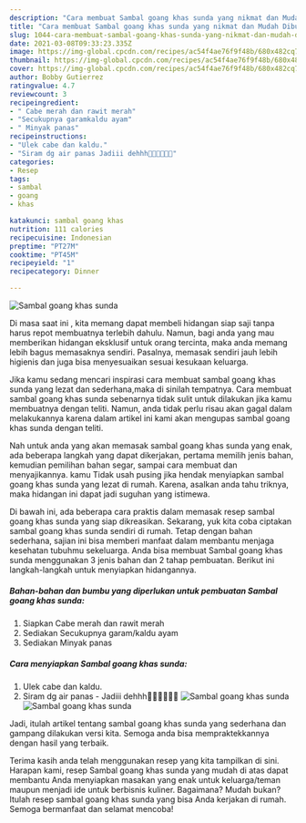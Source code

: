 ```yaml
---
description: "Cara membuat Sambal goang khas sunda yang nikmat dan Mudah Dibuat"
title: "Cara membuat Sambal goang khas sunda yang nikmat dan Mudah Dibuat"
slug: 1044-cara-membuat-sambal-goang-khas-sunda-yang-nikmat-dan-mudah-dibuat
date: 2021-03-08T09:33:23.335Z
image: https://img-global.cpcdn.com/recipes/ac54f4ae76f9f48b/680x482cq70/sambal-goang-khas-sunda-foto-resep-utama.jpg
thumbnail: https://img-global.cpcdn.com/recipes/ac54f4ae76f9f48b/680x482cq70/sambal-goang-khas-sunda-foto-resep-utama.jpg
cover: https://img-global.cpcdn.com/recipes/ac54f4ae76f9f48b/680x482cq70/sambal-goang-khas-sunda-foto-resep-utama.jpg
author: Bobby Gutierrez
ratingvalue: 4.7
reviewcount: 3
recipeingredient:
- " Cabe merah dan rawit merah"
- "Secukupnya garamkaldu ayam"
- " Minyak panas"
recipeinstructions:
- "Ulek cabe dan kaldu."
- "Siram dg air panas Jadiii dehhh🤗😚🤤🤤🤤🤤"
categories:
- Resep
tags:
- sambal
- goang
- khas

katakunci: sambal goang khas 
nutrition: 111 calories
recipecuisine: Indonesian
preptime: "PT27M"
cooktime: "PT45M"
recipeyield: "1"
recipecategory: Dinner

---
```



![Sambal goang khas sunda](https://img-global.cpcdn.com/recipes/ac54f4ae76f9f48b/680x482cq70/sambal-goang-khas-sunda-foto-resep-utama.jpg)

Di masa  saat ini , kita memang dapat membeli hidangan siap saji tanpa harus repot membuatnya terlebih dahulu. Namun, bagi anda yang mau memberikan hidangan eksklusif untuk orang tercinta, maka anda memang lebih bagus memasaknya sendiri. Pasalnya, memasak sendiri jauh lebih higienis dan juga bisa menyesuaikan sesuai kesukaan keluarga.

Jika kamu sedang mencari inspirasi cara membuat sambal goang khas sunda yang lezat dan sederhana,maka di sinilah tempatnya. Cara membuat sambal goang khas sunda  sebenarnya tidak sulit untuk dilakukan jika kamu membuatnya dengan teliti. Namun, anda tidak perlu risau akan gagal dalam melakukannya 
karena dalam artikel ini kami akan mengupas sambal goang khas sunda dengan teliti.  



Nah untuk anda yang akan memasak sambal goang khas sunda yang enak, ada beberapa langkah yang dapat dikerjakan, pertama memilih jenis bahan, kemudian pemilihan bahan segar, sampai cara membuat dan menyajikannya. kamu Tidak usah pusing jika hendak menyiapkan sambal goang khas sunda yang lezat di rumah. Karena, asalkan anda  tahu triknya, maka hidangan ini dapat jadi suguhan yang istimewa.

Di bawah ini, ada beberapa cara praktis  dalam memasak resep sambal goang khas sunda yang siap dikreasikan. Sekarang, yuk kita coba ciptakan sambal goang khas sunda sendiri di rumah. Tetap dengan bahan sederhana, sajian ini bisa memberi manfaat dalam membantu menjaga kesehatan tubuhmu sekeluarga. Anda bisa membuat Sambal goang khas sunda menggunakan 3 jenis bahan dan 2 tahap pembuatan. Berikut ini langkah-langkah untuk menyiapkan hidangannya.

<!--inarticleads1-->

##### Bahan-bahan dan bumbu yang diperlukan untuk pembuatan Sambal goang khas sunda:

1. Siapkan  Cabe merah dan rawit merah
1. Sediakan Secukupnya garam/kaldu ayam
1. Sediakan  Minyak panas




<!--inarticleads2-->

##### Cara menyiapkan Sambal goang khas sunda:

1. Ulek cabe dan kaldu.
1. Siram dg air panas - Jadiii dehhh🤗😚🤤🤤🤤🤤
<img src="https://img-global.cpcdn.com/steps/93a7908b617d0dfd/160x128cq70/sambal-goang-khas-sunda-langkah-memasak-2-foto.jpg" alt="Sambal goang khas sunda"><img src="https://img-global.cpcdn.com/steps/11359f8440726597/160x128cq70/sambal-goang-khas-sunda-langkah-memasak-2-foto.jpg" alt="Sambal goang khas sunda">



Jadi, itulah artikel tentang  sambal goang khas sunda  yang sederhana dan gampang dilakukan versi kita. Semoga anda bisa mempraktekkannya dengan hasil yang terbaik. 

Terima kasih anda telah menggunakan resep yang kita tampilkan di sini. Harapan kami, resep  Sambal goang khas sunda yang mudah di atas dapat membantu Anda menyiapkan masakan yang enak untuk keluarga/teman maupun menjadi ide untuk berbisnis kuliner. Bagaimana? Mudah bukan? Itulah resep sambal goang khas sunda yang bisa Anda kerjakan di rumah. Semoga bermanfaat dan selamat mencoba!

